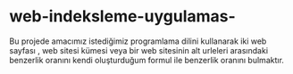# web-indeksleme-uygulamas-
 Bu projede  amacımız istediğimiz programlama dilini kullanarak iki web sayfası , 
 web sitesi kümesi veya bir web sitesinin alt urleleri arasındaki benzerlik oranını
 kendi oluşturduğum formul ile benzerlik oranını bulmaktır.
